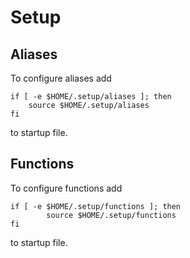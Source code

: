 # Setup

## Aliases
To configure aliases add

```
if [ -e $HOME/.setup/aliases ]; then
	source $HOME/.setup/aliases
fi
```

to startup file.

## Functions
To configure functions add

```
if [ -e $HOME/.setup/functions ]; then
        source $HOME/.setup/functions
fi
```

to startup file.
